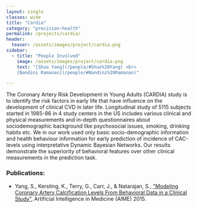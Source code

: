 ```yaml
---
layout: single
classes: wide
title: "Cardia"
category: "precision-health"
permalink: /projects/cardia/
header:
  teaser: /assets/images/project/cardia.png
sidebar:
  - title: "People Involved"
    image: /assets/images/project/cardia.png
    text: "[Shuo Yang](/people/#Shuo%20Yang) <br>
    [Nandini Ramanan](/people/#Nandini%20Ramanan)"

---
```


The Coronary Artery Risk Development in Young Adults (CARDIA) study is to identify the risk factors in early life that have influence on the development of clinical CVD in later life. Longitudinal study of 5115 subjects started in 1985-86 in 4 study centers in the US includes various clinical and physical measurements and in-depth questionnaires about sociodemographic background like psychosocial issues, smoking, drinking habits etc. We in our work used only basic socio-demographic information and health behaviour information for early prediction of incidence of CAC-levels using interpretative Dynamic Bayesian Networks. Our results demonstrate the superiority of behavioral features over other clinical measurements in the prediction task.

### Publications:
* Yang, S., Kersting, K., Terry, G., Carr, J., & Natarajan, S., ["Modeling Coronary Artery Calcification Levels From Behavioral Data in a Clinical Study"](http://utdallas.edu/~sxn177430/Papers/CardiaDBN.pdf), Artificial Intelligence in Medicine (AIME) 2015.
